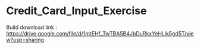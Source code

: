 # Credit_Card_Input_Exercise

Build download link : https://drive.google.com/file/d/1mtEHf_TwTBA5B4JbDuRkxYeHLik5gd5T/view?usp=sharing

